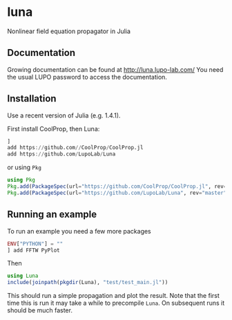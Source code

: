 # luna
Nonlinear field equation propagator in Julia

## Documentation

Growing documentation can be found at http://luna.lupo-lab.com/
You need the usual LUPO password to access the documentation.

## Installation
Use a recent version of Julia (e.g. 1.4.1).

First install CoolProp, then Luna:

```julia
]
add https://github.com//CoolProp/CoolProp.jl
add https://github.com/LupoLab/Luna
```

or using `Pkg`

```julia
using Pkg
Pkg.add(PackageSpec(url="https://github.com/CoolProp/CoolProp.jl", rev="master"))
Pkg.add(PackageSpec(url="https://github.com/LupoLab/Luna", rev="master")
```

## Running an example
To run an example you need a few more packages
```julia
ENV["PYTHON"] = ""
] add FFTW PyPlot
```

Then
```julia
using Luna
include(joinpath(pkgdir(Luna), "test/test_main.jl"))
```

This should run a simple propagation and plot the result. Note that the first time this is run it may take a while to precompile `Luna`. On subsequent runs it should be much faster.
